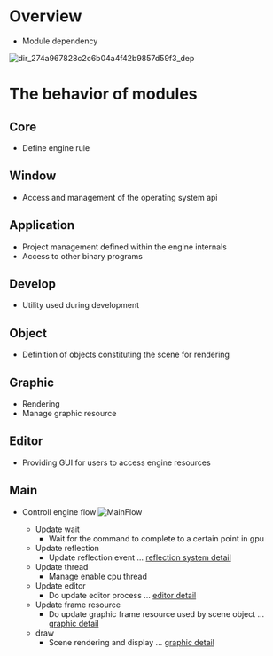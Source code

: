 # Overview
- Module dependency 
  
![dir_274a967828c2c6b04a4f42b9857d59f3_dep](https://github.com/nupnup-hub/JinEngine/assets/59456231/19e55b64-b7e7-407a-ad3a-1c8d7a717d09) 
 
#  The behavior of modules

## Core
- Define engine rule 

## Window
- Access and management of the operating system api

## Application
- Project management defined within the engine internals
- Access to other binary programs

## Develop
- Utility used during development

## Object
- Definition of objects constituting the scene for rendering

## Graphic
- Rendering
- Manage graphic resource

## Editor 
- Providing GUI for users to access engine resources

## Main
- Controll engine flow 
![MainFlow](https://github.com/nupnup-hub/JinEngine/assets/59456231/b0cf7f36-02d2-4cef-b253-2474ae844061)

  - Update wait
    - Wait for the command to complete to a certain point in gpu
  - Update reflection
    - Update reflection event ... [reflection system detail](https://github.com/nupnup-hub/JinEngine/blob/Main/docs/Architecture/TypeReflection.md)
  - Update thread
    - Manage enable cpu thread
  - Update editor
    - Do update editor process ... [editor detail](https://github.com/nupnup-hub/JinEngine/blob/Main/docs/Architecture/Graphic.md)
  - Update frame resource
    - Do update graphic frame resource used by scene object ... [graphic detail](https://github.com/nupnup-hub/JinEngine/blob/Main/docs/Architecture/Graphic.md)
  - draw
    - Scene rendering and display ... [graphic detail](https://github.com/nupnup-hub/JinEngine/blob/Main/docs/Architecture/Editor.md)
  


